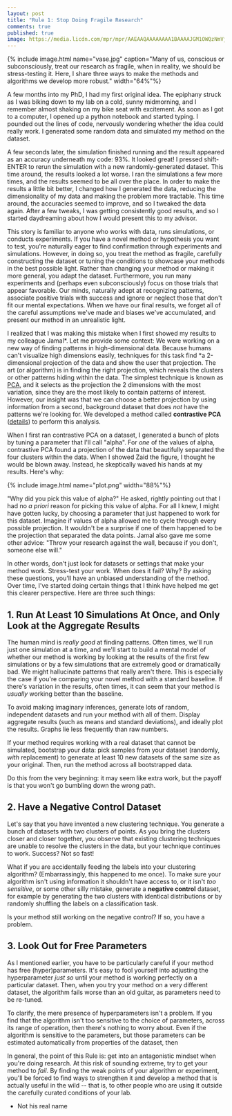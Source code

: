 ```yaml
---
layout: post
title: "Rule 1: Stop Doing Fragile Research"
comments: true
published: true
image: https://media.licdn.com/mpr/mpr/AAEAAQAAAAAAAA1BAAAAJGM1OWQzNmVjLTAxZTctNGY5MS04NjdlLTc0NmJmMmM0MmE1YQ.jpg
---
```



{% include image.html name="vase.jpg" caption="Many of us, conscious or subconsciously, treat our research as fragile, when in reality, we should be stress-testing it. Here, I share three ways to make the methods and algorithms we develop more robust." width="64%"%}

A few months into my PhD, I had my first original idea. The epiphany struck as I was biking down to my lab on a cold, sunny midmorning, and I remember almost shaking on my bike seat with excitement. As soon as I got to a computer, I opened up a python notebook and started typing. I pounded out the lines of code, nervously wondering whether the idea could really work. I generated some random data and simulated my method on the dataset.

A few seconds later, the simulation finished running and the result appeared as an accuracy underneath my code: 93%. It looked great! I pressed shift-ENTER to rerun the simulation with a new randomly-generated dataset. This time around, the results looked a lot worse. I ran the simulations a few more times, and the results seemed to be all over the place. In order to make the results a little bit better, I changed how I generated the data, reducing the dimensionality of my data and making the problem more tractable. This time around, the accuracies seemed to improve, and so I tweaked the data again. After a few tweaks, I was getting consistently good results, and so I started daydreaming about how I would present this to my advisor.

This story is familiar to anyone who works with data, runs simulations, or conducts experiments. If you have a novel method or hypothesis you want to test, you're naturally eager to find confirmation through experiments and simulations. However, in doing so, you treat the method as fragile, carefully constructing the dataset or tuning the conditions to showcase your methods in the best possible light. Rather than changing your method or making it more general, you adapt the dataset. Furthermore, you run many experiments and (perhaps even subconsciously) focus on those trials that appear favorable. Our minds, naturally adept at recognizing patterns, associate positive trials with success and ignore or neglect those that don't fit our mental expectations. When we have our final results, we forget all of the careful assumptions we've made and biases we've accumulated, and present our method in an unrealistic light.

I realized that I was making this mistake when I first showed my results to my colleague Jamal*. Let me provide some context: We were working on a new way of finding patterns in high-dimensional data. Because humans can't visualize high dimensions easily, techniques for this task find *a 2-dimensional projection of the data and show the user that projection. The art (or algorithm) is in finding the right projection, which reveals the clusters or other patterns hiding within the data. The simplest technique is known as [PCA](https://en.wikipedia.org/wiki/Principal_component_analysis), and it selects as the projection the 2 dimensions with the most variation, since they are the most likely to contain patterns of interest. However, our insight was that we can choose a better projection by using information from a second, background dataset that does _not_ have the patterns we're looking for. We developed a method called **contrastive PCA** ([details](https://arxiv.org/abs/1709.06716)) to perform this analysis.

When I first ran contrastive PCA on a dataset, I generated a bunch of plots by tuning a parameter that I'll call "alpha". For *one* of the values of alpha, contrastive PCA found a projection of the data that beautifully separated the four clusters within the data. When I showed Zaid the figure, I thought he would be blown away. Instead, he skeptically waved his hands at my results. Here's why:

{% include image.html name="plot.png" width="88%"%}

"Why did you pick this value of alpha?" He asked, rightly pointing out that I had no _a priori_ reason for picking this value of alpha. For all I knew, I might have gotten lucky, by choosing a parameter that just happened to work for this dataset. Imagine if values of alpha allowed me to cycle through every possible projection. It wouldn't be a surprise if one of them happened to be the projection that separated the data points. Jamal also gave me some other advice: "Throw your research against the wall, because if you don't, someone else will."

In other words, don't just look for datasets or settings that make your method work. Stress-test your work. When does it fail? Why? By asking these questions, you'll have an unbiased understanding of the method. Over time, I've started doing certain things that I think have helped me get this clearer perspective. Here are three such things:

## 1. Run At Least 10 Simulations At Once, and Only Look at the Aggregate Results

The human mind is *really good* at finding patterns. Often times, we'll run just one simulation at a time, and we'll start to build a mental model of whether our method is working by looking at the results of the first few simulations or by a few simulations that are extremely good or dramatically bad. We might hallucinate patterns that really aren't there. This is especially the case if you're comparing your novel method with a standard baseline. If there's variation in the results, often times, it can seem that your method is *usually* working better than the baseline. 

To avoid making imaginary inferences, generate lots of random, independent datasets and run your method with all of them. Display aggregate results (such as means and standard deviations), and ideally plot the results. Graphs lie less frequently than raw numbers. 

If your method requires working with a real dataset that cannot be simulated, bootstrap your data: pick samples from your dataset (randomly, *with* replacement) to generate at least 10 new datasets of the same size as your original. Then, run the method across all bootstrapped data. 

Do this from the very beginning: it may seem like extra work, but the payoff is that you won't go bumbling down the wrong path.

## 2. Have a **Negative Control** Dataset

Let's say that you have invented a new clustering technique. You generate a bunch of datasets with two clusters of points. As you bring the clusters closer and closer together, you observe that existing clustering techniques are unable to resolve the clusters in the data, but your technique continues to work. Success? Not so fast! 

What if you are accidentally feeding the labels into your clustering algorithm? (Embarrassingly, this happened to me once). To make sure your algorithm isn't using information it shouldn't have access to, or it isn't _too sensitive_, or some other silly mistake, generate a **negative control** dataset, for example by generating the two clusters with identical distributions or by randomly shuffling the labels on a classification task. 

Is your method still working on the negative control? If so, you have a problem.

## 3. Look Out for Free Parameters

As I mentioned earlier, you have to be particularly careful if your method has free (hyper)parameters. It's easy to fool yourself into adjusting the hyperparameter *just so* until your method is working perfectly on a particular dataset. Then, when you try your method on a very different dataset, the algorithm fails worse than an old guitar, as parameters need to be re-tuned. 

To clarify, the mere presence of hyperparameters isn't a problem. If you find that the algorithm isn't too sensitive to the choice of parameters, across its range of operation, then there's nothing to worry about. Even if the algorithm is sensitive to the parameters, but those parameters can be estimated automatically from properties of the dataset, then  


In general, the point of this Rule is: get into an antagonistic mindset when you're doing research. At this risk of sounding extreme, try to get your method to *fail*. By finding the weak points of your algorithm or experiment, you'll be forced to find ways to strengthen it and develop a method that is actually useful in the wild -- that is, to other people who are using it outside the carefully curated conditions of your lab.

* Not his real name